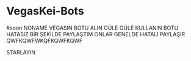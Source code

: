 # VegasKei-Bots
#soon
NONAME VEGASIN BOTU ALIN GÜLE GÜLE KULLANIN BOTU HATASIZ BİR ŞEKİLDE PAYLAŞTIM ONLAR GENELDE HATALI PAYLAŞIR QWFKQWFWKQFKQWFKQWF

STARLAYIN
